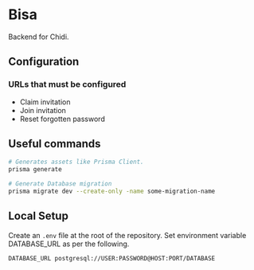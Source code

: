 # Bisa
Backend for Chidi.

## Configuration

### URLs that must be configured

  - Claim invitation
  - Join invitation
  - Reset forgotten password

## Useful commands

```bash
# Generates assets like Prisma Client.
prisma generate

# Generate Database migration
prisma migrate dev --create-only -name some-migration-name
```

## Local Setup

Create an `.env` file at the root of the repository. Set environment variable DATABASE_URL as per the following.
```
DATABASE_URL postgresql://USER:PASSWORD@HOST:PORT/DATABASE
```
